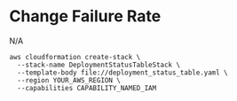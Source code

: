 # Change Failure Rate

N/A

```ssh
aws cloudformation create-stack \
  --stack-name DeploymentStatusTableStack \
  --template-body file://deployment_status_table.yaml \
  --region YOUR_AWS_REGION \
  --capabilities CAPABILITY_NAMED_IAM
```
